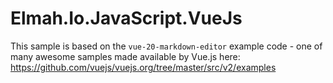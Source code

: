 # Elmah.Io.JavaScript.VueJs

This sample is based on the `vue-20-markdown-editor` example code - one of many awesome samples made available by Vue.js here: https://github.com/vuejs/vuejs.org/tree/master/src/v2/examples